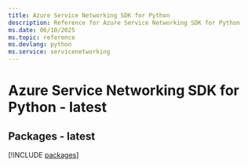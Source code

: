 ```yaml
---
title: Azure Service Networking SDK for Python
description: Reference for Azure Service Networking SDK for Python
ms.date: 06/10/2025
ms.topic: reference
ms.devlang: python
ms.service: servicenetworking
---
```

# Azure Service Networking SDK for Python - latest
## Packages - latest
[!INCLUDE [packages](service-networking-index.md)]